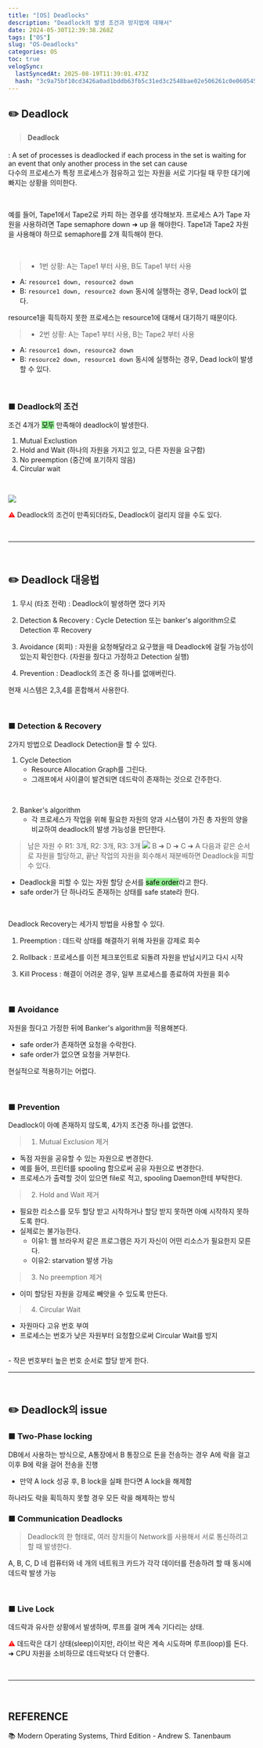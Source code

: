 ```yaml
---
title: "[OS] Deadlocks"
description: "Deadlock의 발생 조건과 방지법에 대해서"
date: 2024-05-30T12:39:38.268Z
tags: ["OS"]
slug: "OS-Deadlocks"
categories: OS
toc: true
velogSync:
  lastSyncedAt: 2025-08-19T11:39:01.473Z
  hash: "3c9a75bf10cd3426a0ad1bddb63fb5c31ed3c2548bae02e506261c0e060545b1"
---
```


## ✏️ Deadlock
> #### Deadlock
: A set of processes is deadlocked if each process in the set is waiting for an event that only another process in the set can cause<br>
다수의 프로세스가 특정 프로세스가 점유하고 있는 자원을 서로 기다릴 때 무한 대기에 빠지는 상황을 의미한다.

<br>

예를 들어, Tape1에서 Tape2로 카피 하는 경우를 생각해보자.
프로세스 A가 Tape 자원을 사용하려면 Tape semaphore down ➜ up 을 해야한다. Tape1과 Tape2 자원을 사용해야 하므로 semaphore를 2개 흭득해야 한다.

<br>

>- 1번 상황: A는 Tape1 부터 사용, B도 Tape1 부터 사용
   - A: ```resource1 down, resource2 down```
   - B: ```resource1 down, resource2 down```
동시에 실행하는 경우, Dead lock이 없다.

resource1을 흭득하지 못한 프로세스는 resource1에 대해서 대기하기 때문이다.
<br>

>- 2번 상황: A는 Tape1 부터 사용, B는 Tape2 부터 사용
   - A: ```resource1 down, resource2 down```
   - B: ```resource2 down, resource1 down```
동시에 실행하는 경우, Dead lock이 발생할 수 있다.



<br>

### ■ Deadlock의 조건
조건 4개가 <span style = "background-color: lightgreen; color:black">모두</span> 만족해야 deadlock이 발생한다.

1. Mutual Exclustion
2. Hold and Wait (하나의 자원을 가지고 있고, 다른 자원을 요구함)
3. No preemption (중간에 포기하지 않음)
4. Circular wait 

<br>

![](https://velog.velcdn.com/images/jaewon-ju/post/29e1419b-ba6a-4e76-b0f7-846a2fffd12f/image.png)

<span style = "color:red">⚠️</span> Deadlock의 조건이 만족되더라도, Deadlock이 걸리지 않을 수도 있다.


<br>

---

<br>

## ✏️ Deadlock 대응법
1. 무시 (타조 전략)
: Deadlock이 발생하면 껐다 키자

2. Detection & Recovery 
: Cycle Detection 또는 banker's algorithm으로 Detection 후 Recovery

3. Avoidance (회피)
: 자원을 요청해달라고 요구했을 때 Deadlock에 걸릴 가능성이 있는지 확인한다.
(자원을 줬다고 가정하고 Detection 실행)
   
4. Prevention 
: Deadlock의 조건 중 하나를 없애버린다.

현재 시스템은 2,3,4를 혼합해서 사용한다.

<br>

### ■ Detection & Recovery
2가지 방법으로 Deadlock Detection을 할 수 있다.

1. Cycle Detection
   - Resource Allocation Graph를 그린다. 
   - 그래프에서 사이클이 발견되면 데드락이 존재하는 것으로 간주한다.

<br>

2. Banker's algorithm
   - 각 프로세스가 작업을 위해 필요한 자원의 양과 시스템이 가진 총 자원의 양을 비교하여 deadlock의 발생 가능성을 판단한다.
> 남은 자원 수 R1: 3개, R2: 3개, R3: 3개
![](https://velog.velcdn.com/images/jaewon-ju/post/15329738-ba2c-498a-ae86-e81af38c9754/image.png)
B ➜ D ➜ C ➜ A
다음과 같은 순서로 자원을 할당하고, 끝난 작업의 자원을 회수해서 재분배하면 Deadlock을 피할 수 있다.
   - Deadlock을 피할 수 있는 자원 할당 순서를 <span style = "background-color: lightgreen; color:black">safe order</span>라고 한다.
   - safe order가 단 하나라도 존재하는 상태를 safe state라 한다.

<br>

Deadlock Recovery는 세가지 방법을 사용할 수 있다.

1. Preemption
: 데드락 상태를 해결하기 위해 자원을 강제로 회수

2. Rollback
: 프로세스를 이전 체크포인트로 되돌려 자원을 반납시키고 다시 시작

3. Kill Process
: 해결이 어려운 경우, 일부 프로세스를 종료하여 자원을 회수


<br>

### ■ Avoidance
자원을 줬다고 가정한 뒤에 Banker's algorithm을 적용해본다.

- safe order가 존재하면 요청을 수락한다.
- safe order가 없으면 요청을 거부한다.

현실적으로 적용하기는 어렵다.

<br>

### ■ Prevention
Deadlock이 아예 존재하지 않도록, 4가지 조건중 하나를 없앤다.

>1. Mutual Exclusion 제거<br>
- 독점 자원을 공유할 수 있는 자원으로 변경한다.
- 예를 들어, 프린터를 spooling 함으로써 공유 자원으로 변경한다.
- 프로세스가 출력할 것이 있으면 file로 적고, spooling Daemon한테 부탁한다.


>2. Hold and Wait 제거<br>
- 필요한 리소스를 모두 할당 받고 시작하거나 할당 받지 못하면 아예 시작하지 못하도록 한다.
- 실제로는 불가능한다.
   - 이유1: 웹 브라우저 같은 프로그램은 자기 자신이 어떤 리소스가 필요한지 모른다.
   - 이유2: starvation 발생 가능

>3. No preemption 제거
- 이미 할당된 자원을 강제로 빼앗을 수 있도록 만든다.

>4. Circular Wait
- 자원마다 고유 번호 부여
- 프로세스는 번호가 낮은 자원부터 요청함으로써 Circular Wait를 방지
<br>
   - 작은 번호부터 높은 번호 순서로 할당 받게 한다.
   
<br>

---

<br>

## ✏️ Deadlock의 issue
### ■ Two-Phase locking
DB에서 사용하는 방식으로, A통장에서 B 통장으로 돈을 전송하는 경우 A에 락을 걸고 이후 B에 락을 걸어 전송을 진행
 
 - 만약 A lock 성공 후, B lock을 실패 한다면 A lock을 해제함

하나라도 락을 획득하지 못할 경우 모든 락을 해제하는 방식
<br>

### ■ Communication Deadlocks
> Deadlock의 한 형태로, 여러 장치들이 Network를 사용해서 서로 통신하려고 할 때 발생한다.

A, B, C, D 네 컴퓨터와 네 개의 네트워크 카드가 각각 데이터를 전송하려 할 때 동시에 데드락 발생 가능

<br>

### ■ Live Lock
데드락과 유사한 상황에서 발생하며, 루프를 걸며 계속 기다리는 상태.

<span style = "color:red">⚠️</span> 데드락은 대기 상태(sleep)이지만, 라이브 락은 계속 시도하며 루프(loop)를 돈다.
➜ CPU 자원을 소비하므로 데드락보다 더 안좋다.


<br>

---

<br>

## REFERENCE
📚 Modern Operating Systems, Third Edition - Andrew S. Tanenbaum